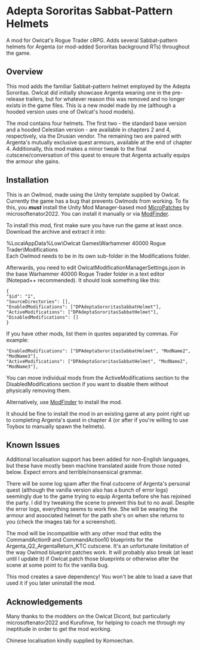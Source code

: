 #  Adepta Sororitas Sabbat-Pattern Helmets
A mod for Owlcat's Rogue Trader cRPG. Adds several Sabbat-pattern helmets for Argenta (or mod-added Sororitas background RTs) throughout the game.

## Overview
This mod adds the familiar Sabbat-pattern helmet employed by the Adepta Sororitas. Owlcat did initially showcase Argenta wearing one in the pre-release trailers, but for whatever reason this was removed and no longer exists in the game files. This is a new model made by me (although a hooded version uses one of Owlcat's hood models).

The mod contains four helmets. The first two - the standard base version and a hooded Celestian version - are available in chapters 2 and 4, respectively, via the Drusian vendor. The remaining two are paired with Argenta's mutually exclusive quest armours, available at the end of chapter 4. Additionally, this mod makes a minor tweak to the final cutscene/conversation of this quest to ensure that Argenta actually equips the armour she gains.

## Installation
This is an Owlmod, made using the Unity template supplied by Owlcat. Currently the game has a bug that prevents Owlmods from working. To fix this, you ***must*** install the Unity Mod Manager-based mod [MicroPatches](https://github.com/microsoftenator2022/MicroPatches/releases) by microsoftenator2022. You can install it manually or via [ModFinder](https://github.com/CasDragon/ModFinder/releases/latest).

To install this mod, first make sure you have run the game at least once. Download the archive and extract it into:

%LocalAppData%Low\Owlcat Games\Warhammer 40000 Rogue Trader\Modifications\
Each Owlmod needs to be in its own sub-folder in the Modifications folder.

Afterwards, you need to edit OwlcatModificationManagerSettings.json in the base Warhammer 40000 Rogue Trader folder in a text editor (Notepad++ recommended). It should look something like this:

```
{
"$id": "1",
"SourceDirectories": [],
"EnabledModifications": ["DPAdeptaSororitasSabbatHelmet"],
"ActiveModifications": ["DPAdeptaSororitasSabbatHelmet"],
"DisabledModifications": []
}
```

If you have other mods, list them in quotes separated by commas. For example:

```
"EnabledModifications": ["DPAdeptaSororitasSabbatHelmet", "ModName2", "ModName3"],
"ActiveModifications": ["DPAdeptaSororitasSabbatHelmet", "ModName2", "ModName3"],
```

You can move individual mods from the ActiveModifications section to the DisabledModifications section if you want to disable them without physically removing them.

Alternatively, use [ModFinder](https://www.nexusmods.com/warhammer40kroguetrader/mods/146) to install the mod.

It should be fine to install the mod in an existing game at any point right up to completing Argenta's quest in chapter 4 (or after if you're willing to use Toybox to manually spawn the helmets).

## Known Issues
Additional localisation support has been added for non-English languages, but these have mostly been machine translated aside from those noted below. Expect errors and terrible/nonsensical grammar.

There will be some log spam after the final cutscene of Argenta's personal quest (although the vanilla version also has a bunch of error logs) seemingly due to the game trying to equip Argenta before she has rejoined the party. I did try tweaking the scene to prevent this but to no avail. Despite the error logs, everything seems to work fine. She will be wearing the armour and associated helmet for the path she's on when she returns to you (check the images tab for a screenshot).

The mod will be incompatible with any other mod that edits the CommandAction9 and CommandAction10 blueprints for the Argenta_Q2_ArgentaReturn_KTC cutscene. It's an unfortunate limitation of the way Owlmod blueprint patches work. It will probably also break (at least until I update it) if Owlcat patch those blueprints or otherwise alter the scene at some point to fix the vanilla bug.

This mod creates a save dependency! You won't be able to load a save that used it if you later uninstall the mod.

## Acknowledgements
Many thanks to the modders on the Owlcat Dicord, but particularly microsoftenator2022 and Kurufinve, for helping to coach me through my ineptitude in order to get the mod working.

Chinese localisation kindly supplied by Komoechan.
